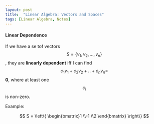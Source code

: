 ```yaml
---
layout: post
title:  "Linear Algebra: Vectors and Spaces"
tags: [Linear Algebra, Notes]
---
```


#### Linear Dependence ####
If we have a se tof vectors $$S = \{v_{1}, v_{2}, ..., v_{n}\}$$, they are **linearly dependent** iff I can 
find $$c_{1}v_{1} + c_{2}v_{2} + .. + c_{n}v_{n} = $$ **0**, where at least one $$c_{i}$$ is non-zero.

Example:

$$ S = \left\{ \begin{bmatrix}1 \\-1 \\2  \end{bmatrix} \right\} $$


